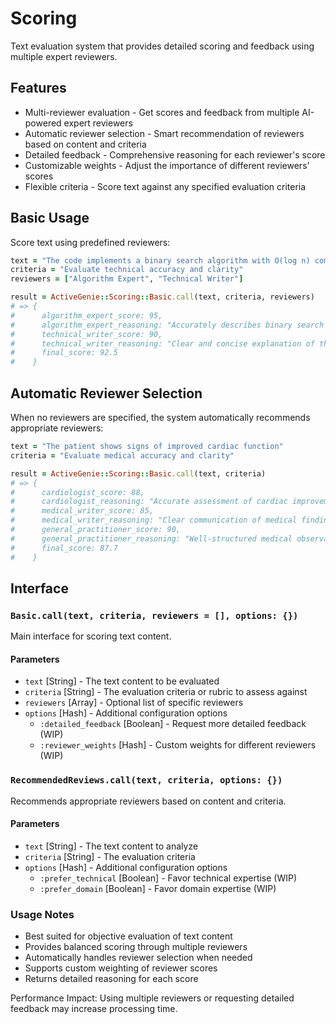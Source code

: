 # Scoring
Text evaluation system that provides detailed scoring and feedback using multiple expert reviewers.

## Features
- Multi-reviewer evaluation - Get scores and feedback from multiple AI-powered expert reviewers
- Automatic reviewer selection - Smart recommendation of reviewers based on content and criteria
- Detailed feedback - Comprehensive reasoning for each reviewer's score
- Customizable weights - Adjust the importance of different reviewers' scores
- Flexible criteria - Score text against any specified evaluation criteria

## Basic Usage

Score text using predefined reviewers:

```ruby
text = "The code implements a binary search algorithm with O(log n) complexity"
criteria = "Evaluate technical accuracy and clarity"
reviewers = ["Algorithm Expert", "Technical Writer"]

result = ActiveGenie::Scoring::Basic.call(text, criteria, reviewers)
# => {
#      algorithm_expert_score: 95,
#      algorithm_expert_reasoning: "Accurately describes binary search and its complexity",
#      technical_writer_score: 90,
#      technical_writer_reasoning: "Clear and concise explanation of the algorithm",
#      final_score: 92.5
#    }
```

## Automatic Reviewer Selection

When no reviewers are specified, the system automatically recommends appropriate reviewers:

```ruby
text = "The patient shows signs of improved cardiac function"
criteria = "Evaluate medical accuracy and clarity"

result = ActiveGenie::Scoring::Basic.call(text, criteria)
# => {
#      cardiologist_score: 88,
#      cardiologist_reasoning: "Accurate assessment of cardiac improvement",
#      medical_writer_score: 85,
#      medical_writer_reasoning: "Clear communication of medical findings",
#      general_practitioner_score: 90,
#      general_practitioner_reasoning: "Well-structured medical observation",
#      final_score: 87.7
#    }
```

## Interface

### `Basic.call(text, criteria, reviewers = [], options: {})`
Main interface for scoring text content.

#### Parameters
- `text` [String] - The text content to be evaluated
- `criteria` [String] - The evaluation criteria or rubric to assess against
- `reviewers` [Array<String>] - Optional list of specific reviewers
- `options` [Hash] - Additional configuration options
  - `:detailed_feedback` [Boolean] - Request more detailed feedback (WIP)
  - `:reviewer_weights` [Hash] - Custom weights for different reviewers (WIP)

### `RecommendedReviews.call(text, criteria, options: {})`
Recommends appropriate reviewers based on content and criteria.

#### Parameters
- `text` [String] - The text content to analyze
- `criteria` [String] - The evaluation criteria
- `options` [Hash] - Additional configuration options
  - `:prefer_technical` [Boolean] - Favor technical expertise (WIP)
  - `:prefer_domain` [Boolean] - Favor domain expertise (WIP)

### Usage Notes
- Best suited for objective evaluation of text content
- Provides balanced scoring through multiple reviewers
- Automatically handles reviewer selection when needed
- Supports custom weighting of reviewer scores
- Returns detailed reasoning for each score

Performance Impact: Using multiple reviewers or requesting detailed feedback may increase processing time.